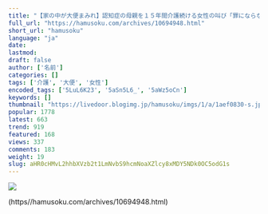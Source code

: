 ```yaml
---
title: "【家の中が大便まみれ】認知症の母親を１５年間介護続ける女性の叫び「罪にならないなら母を捨てたい」"
full_url: "https://hamusoku.com/archives/10694948.html"
short_url: "hamusoku"
language: "ja"
date: 
lastmod: 
draft: false
author: ['名前']
categories: []
tags: ['介護', '大便', '女性']
encoded_tags: ['5LuL6K23', '5aSn5L6_', '5aWz5oCn']
keywords: []
thumbnail: "https://livedoor.blogimg.jp/hamusoku/imgs/1/a/1aef0830-s.jpg"
popular: 1778
latest: 663
trend: 919
featured: 168
views: 337
comments: 183
weight: 19
slug: aHR0cHMvL2hhbXVzb2t1LmNvbS9hcmNoaXZlcy8xMDY5NDk0OC5odG1s
---
```


![](https://livedoor.blogimg.jp/hamusoku/imgs/1/a/1aef0830-s.jpg)



(https//hamusoku.com/archives/10694948.html)
